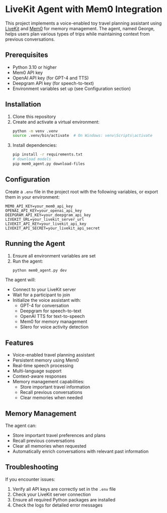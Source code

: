 # LiveKit Agent with Mem0 Integration

This project implements a voice-enabled toy travel planning assistant using [LiveKit](https://livekit.io/) and [Mem0](https://app.mem0.ai/) for memory management. The agent, named George, helps users plan various types of trips while maintaining context from previous conversations.

## Prerequisites

- Python 3.10 or higher
- Mem0 API key
- OpenAI API key (for GPT-4 and TTS)
- Deepgram API key (for speech-to-text)
- Environment variables set up (see Configuration section)

## Installation

1. Clone this repository
2. Create and activate a virtual environment:
   ```bash
   python -m venv .venv
   source .venv/bin/activate  # On Windows: venv\Scripts\activate
   ```
3. Install dependencies:
   ```bash
   pip install -r requirements.txt
   # download models
   pip mem0_agent.py download-files
   ```

## Configuration

Create a `.env` file in the project root with the following variables, or export them in your environment:

```env
MEM0_API_KEY=your_mem0_api_key
OPENAI_API_KEY=your_openai_api_key
DEEPGRAM_API_KEY=your_deepgram_api_key
LIVEKIT_URL=your_livekit_server_url
LIVEKIT_API_KEY=your_livekit_api_key
LIVEKIT_API_SECRET=your_livekit_api_secret
```

## Running the Agent

1. Ensure all environment variables are set
2. Run the agent:
   ```bash
   python mem0_agent.py dev
   ```

The agent will:
- Connect to your LiveKit server
- Wait for a participant to join
- Initialize the voice assistant with:
  - GPT-4 for conversation
  - Deepgram for speech-to-text
  - OpenAI TTS for text-to-speech
  - Mem0 for memory management
  - Silero for voice activity detection

## Features

- Voice-enabled travel planning assistant
- Persistent memory using Mem0
- Real-time speech processing
- Multi-language support
- Context-aware responses
- Memory management capabilities:
  - Store important travel information
  - Recall previous conversations
  - Clear memories when needed

## Memory Management

The agent can:
- Store important travel preferences and plans
- Recall previous conversations
- Clear all memories when requested
- Automatically enrich conversations with relevant past information

## Troubleshooting

If you encounter issues:
1. Verify all API keys are correctly set in the `.env` file
2. Check your LiveKit server connection
3. Ensure all required Python packages are installed
4. Check the logs for detailed error messages

